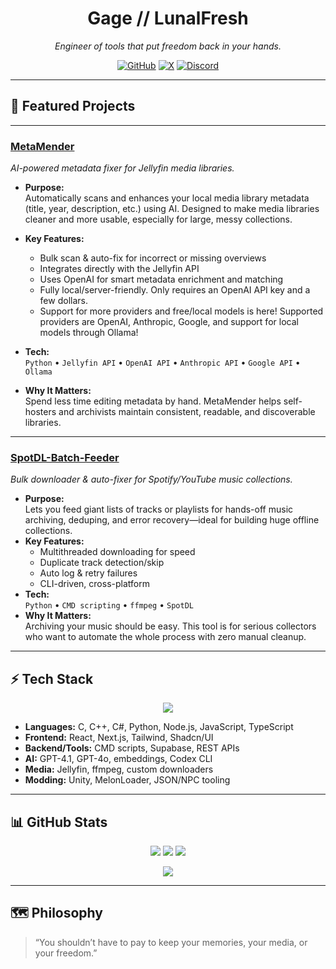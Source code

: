 <div align="center">

# **Gage // LunalFresh**

*Engineer of tools that put freedom back in your hands.*

[![GitHub](https://img.shields.io/badge/GitHub-@LunalFresh-000000?style=for-the-badge&logo=github&logoColor=white)](https://github.com/LunalFresh)
[![X](https://img.shields.io/badge/X-@LunalFresh-000000?style=for-the-badge&logo=x&logoColor=white)](https://twitter.com/LunalFresh)
[![Discord](https://img.shields.io/badge/Discord-LunalFresh%232345-000000?style=for-the-badge&logo=discord&logoColor=white)](https://discord.com/users/362982715298938884)

</div>

---

## 🚀 Featured Projects

---

### [MetaMender](https://github.com/LunalFresh/MetaMender)
*AI-powered metadata fixer for Jellyfin media libraries.*

- **Purpose:**  
  Automatically scans and enhances your local media library metadata (title, year, description, etc.) using AI. Designed to make media libraries cleaner and more usable, especially for large, messy collections.
- **Key Features:**
  - Bulk scan & auto-fix for incorrect or missing overviews
  - Integrates directly with the Jellyfin API
  - Uses OpenAI for smart metadata enrichment and matching
  - Fully local/server-friendly. Only requires an OpenAI API key and a few dollars.  
  - Support for more providers and free/local models is here! Supported providers are OpenAI, Anthropic, Google, and support for local models through Ollama! 

- **Tech:**  
  `Python` • `Jellyfin API` • `OpenAI API` • `Anthropic API` • `Google API` • `Ollama`
- **Why It Matters:**  
  Spend less time editing metadata by hand. MetaMender helps self-hosters and archivists maintain consistent, readable, and discoverable libraries.

---

### [SpotDL-Batch-Feeder](https://github.com/LunalFresh/SpotDL-Batch-Feeder)
*Bulk downloader & auto-fixer for Spotify/YouTube music collections.*

- **Purpose:**  
  Lets you feed giant lists of tracks or playlists for hands-off music archiving, deduping, and error recovery—ideal for building huge offline collections.
- **Key Features:**
  - Multithreaded downloading for speed
  - Duplicate track detection/skip
  - Auto log & retry failures
  - CLI-driven, cross-platform
- **Tech:**  
  `Python` • `CMD scripting` • `ffmpeg` • `SpotDL`
- **Why It Matters:**  
  Archiving your music should be easy. This tool is for serious collectors who want to automate the whole process with zero manual cleanup.

---

## ⚡ Tech Stack

<p align="center">
  <img src="https://skillicons.dev/icons?i=c,cpp,cs,python,nodejs,javascript,typescript,react,nextjs,tailwind,html,css,supabase,cmd,ffmpeg,unity&theme=dark" />
</p>

- **Languages:** C, C++, C#, Python, Node.js, JavaScript, TypeScript  
- **Frontend:** React, Next.js, Tailwind, Shadcn/UI  
- **Backend/Tools:** CMD scripts, Supabase, REST APIs  
- **AI:** GPT-4.1, GPT-4o, embeddings, Codex CLI  
- **Media:** Jellyfin, ffmpeg, custom downloaders  
- **Modding:** Unity, MelonLoader, JSON/NPC tooling  

---

## 📊 GitHub Stats

<p align="center">
  <img src="https://github-readme-streak-stats.herokuapp.com/?user=LunalFresh&hide_border=true&background=000000&ring=ffffff&fire=ffffff&currStreakNum=ffffff&currStreakLabel=ffffff&sideNums=ffffff&sideLabels=ffffff&dates=ffffff" />
  <img src="https://github-readme-stats.vercel.app/api?username=LunalFresh&show_icons=true&hide_border=true&bg_color=000000&title_color=ffffff&text_color=ffffff&icon_color=ffffff&include_all_commits=true&hide_rank=true" />
  <img src="https://github-readme-stats.vercel.app/api/top-langs/?username=LunalFresh&layout=compact&hide_border=true&bg_color=000000&title_color=ffffff&text_color=ffffff" />
</p>

<p align="center">
  <img src="https://github-profile-trophy.vercel.app/?username=LunalFresh&theme=oldie&no-frame=true&no-bg=true&title=Stars,Commits,PR,Issues,Repositories&margin-w=10&column=4" />
</p>

---

## 🗺️ Philosophy

> “You shouldn’t have to pay to keep your memories, your media, or your freedom.”
